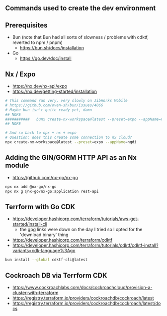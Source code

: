 ## Commands used to create the dev environment

## Prerequisites

- Bun (note that Bun had all sorts of slowness / problems with cdktf, reverted to npm / pnpm)
  - https://bun.sh/docs/installation
- Go
  - https://go.dev/doc/install


## Nx / Expo

- https://nx.dev/nx-api/expo
- https://nx.dev/getting-started/installation


```sh
# This command ran very, very slowly on JibWorks Mobile
# https://github.com/oven-sh/bun/issues/4066
# Maybe bun isn't quite ready yet, damn
## NOPE
###########   bunx create-nx-workspace@latest --preset=expo --appName=nqdi
## NOPE
```

```sh
# And so back to npx + nx + expo
# Question: does this create some connection to nx cloud?
npx create-nx-workspace@latest --preset=expo --appName=nqdi
```

## Adding the GIN/GORM HTTP API as an Nx module

- https://github.com/nx-go/nx-go

```sh
npx nx add @nx-go/nx-go
npx nx g @nx-go/nx-go:application rest-api
```

## Terrform with Go CDK

- https://developer.hashicorp.com/terraform/tutorials/aws-get-started/install-cli
  - the gpg links were down on the day I tried so I opted for the 'download binary' thing
- https://developer.hashicorp.com/terraform/cdktf
- https://developer.hashicorp.com/terraform/tutorials/cdktf/cdktf-install?variants=cdk-language%3Ago

```sh
bun install --global cdktf-cli@latest
```

## Cockroach DB via Terrform CDK

- https://www.cockroachlabs.com/docs/cockroachcloud/provision-a-cluster-with-terraform
- https://registry.terraform.io/providers/cockroachdb/cockroach/latest
- https://registry.terraform.io/providers/cockroachdb/cockroach/latest/docs
